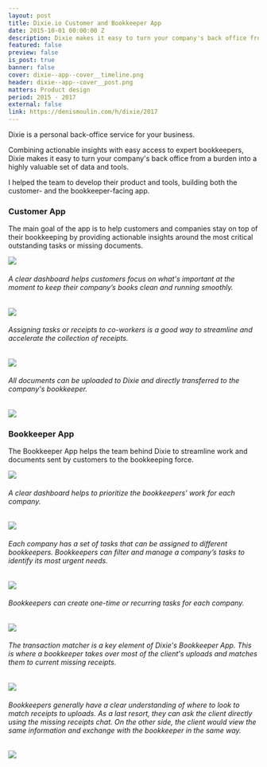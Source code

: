 ```yaml
---
layout: post
title: Dixie.io Customer and Bookkeeper App
date: 2015-10-01 00:00:00 Z
description: Dixie makes it easy to turn your company's back office from a burden into a highly valuable set of data and tools.
featured: false
preview: false
is_post: true
banner: false
cover: dixie--app--cover__timeline.png
header: dixie--app--cover__post.png
matters: Product design
period: 2015 - 2017
external: false
link: https://denismoulin.com/h/dixie/2017
---
```

Dixie is a personal back-office service for your business.

Combining actionable insights with easy access to expert bookkeepers, Dixie makes it easy to turn your company's back office from a burden into a highly valuable set of data and tools.

I helped the team to develop their product and tools, building both the customer- and the bookkeeper-facing app.

### Customer App

The main goal of the app is to help customers and companies stay on top of their bookkeeping by providing actionable insights around the most critical outstanding tasks or missing documents.

![](../../assets/images/posts/dixie--app--content--0.png)
###### A clear dashboard helps customers focus on what's important at the moment to keep their company’s books clean and running smoothly.

![](../../assets/images/posts/dixie--app--content--1.png)
###### Assigning tasks or receipts to co-workers is a good way to streamline and accelerate the collection of receipts.

![](../../assets/images/posts/dixie--app--content--3.png)
###### All documents can be uploaded to Dixie and directly transferred to the company's bookkeeper.

![](../../assets/images/posts/dixie--app--content--4.png)

### Bookkeeper App

The Bookkeeper App helps the team behind Dixie to streamline work and documents sent by customers to the bookkeeping force.

![](../../assets/images/posts/dixie--app--content--5.png)
###### A clear dashboard helps to prioritize the bookkeepers' work for each company.

![](../../assets/images/posts/dixie--app--content--6.png)
###### Each company has a set of tasks that can be assigned to different bookkeepers. Bookkeepers can filter and manage a company’s tasks to identify its most urgent needs.

![](../../assets/images/posts/dixie--app--content--7.png)
###### Bookkeepers can create one-time or recurring tasks for each company.  

![](../../assets/images/posts/dixie--app--content--8.png)

###### The transaction matcher is a key element of Dixie's Bookkeeper App. This is where a bookkeeper takes over most of the client's uploads and matches them to current missing receipts.

![](../../assets/images/posts/dixie--app--content--9.png)

###### Bookkeepers generally have a clear understanding of where to look to match receipts to uploads. As a last resort, they can ask the client directly using the missing receipts chat. On the other side, the client would view the same information and exchange with the bookkeeper in the same way.

![](../../assets/images/posts/dixie--app--content--10.png)
